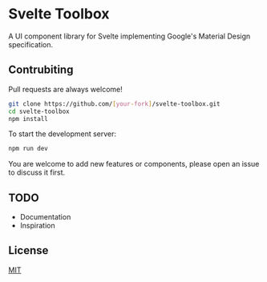 # Svelte Toolbox

A UI component library for Svelte implementing Google's Material Design specification.

## Contrubiting

Pull requests are always welcome!

```bash
git clone https://github.com/[your-fork]/svelte-toolbox.git
cd svelte-toolbox
npm install
```

To start the development server:

```bash
npm run dev
```

You are welcome to add new features or components, please open an issue to discuss it first.

## TODO

-   Documentation
-   Inspiration

## License

[MIT](https://github.com/svelte-toolbox/svelte-toolbox/blob/master/LICENSE)
